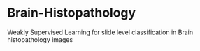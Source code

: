 # Brain-Histopathology
Weakly Supervised Learning for slide level classification in Brain histopathology images 

